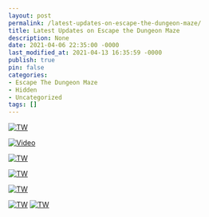 ```yaml
---
layout: post
permalink: /latest-updates-on-escape-the-dungeon-maze/
title: Latest Updates on Escape the Dungeon Maze
description: None
date: 2021-04-06 22:35:00 -0000
last_modified_at: 2021-04-13 16:35:59 -0000
publish: true
pin: false
categories:
- Escape The Dungeon Maze
- Hidden
- Uncategorized
tags: []
---
```




[![TW](/developerplayground/assets/Videos/TW1.png)](https://twitter.com/StefanJosten/status/1379210757297045504)

[![Video](/developerplayground/assets/Videos/I5XS9GIYqOg.png)](https://youtu.be/I5XS9GIYqOg)

[![TW](/developerplayground/assets/Videos/TW2.png)](https://twitter.com/StefanJosten/status/1376931233523961861)

[![TW](/developerplayground/assets/Videos/TW3.png)](https://twitter.com/StefanJosten/status/1271904902286016513)

[![TW](/developerplayground/assets/Videos/TW4.png)](https://twitter.com/StefanJosten/status/1269276176016646145)

[![TW](/developerplayground/assets/Videos/TW5-1.png)](https://twitter.com/StefanJosten/status/1265394929821519878)
[![TW](/developerplayground/assets/Videos/TW5-2.png)](https://twitter.com/StefanJosten/status/1265394929821519878)
